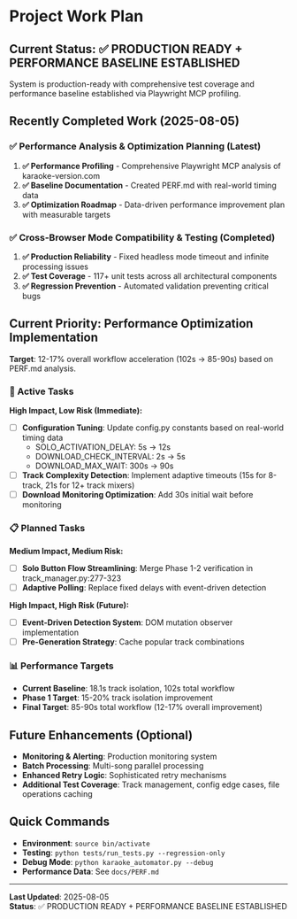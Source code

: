 # Project Work Plan

## Current Status: ✅ PRODUCTION READY + PERFORMANCE BASELINE ESTABLISHED

System is production-ready with comprehensive test coverage and performance baseline established via Playwright MCP profiling.

## Recently Completed Work (2025-08-05)

### ✅ Performance Analysis & Optimization Planning (Latest)
1. **✅ Performance Profiling** - Comprehensive Playwright MCP analysis of karaoke-version.com
2. **✅ Baseline Documentation** - Created PERF.md with real-world timing data
3. **✅ Optimization Roadmap** - Data-driven performance improvement plan with measurable targets

### ✅ Cross-Browser Mode Compatibility & Testing (Completed)
1. **✅ Production Reliability** - Fixed headless mode timeout and infinite processing issues
2. **✅ Test Coverage** - 117+ unit tests across all architectural components
3. **✅ Regression Prevention** - Automated validation preventing critical bugs


## Current Priority: Performance Optimization Implementation

**Target**: 12-17% overall workflow acceleration (102s → 85-90s) based on PERF.md analysis.

### 🔄 Active Tasks

**High Impact, Low Risk (Immediate):**
- [ ] **Configuration Tuning**: Update config.py constants based on real-world timing data
  - SOLO_ACTIVATION_DELAY: 5s → 12s  
  - DOWNLOAD_CHECK_INTERVAL: 2s → 5s
  - DOWNLOAD_MAX_WAIT: 300s → 90s
- [ ] **Track Complexity Detection**: Implement adaptive timeouts (15s for 8-track, 21s for 12+ track mixers)
- [ ] **Download Monitoring Optimization**: Add 30s initial wait before monitoring

### 📋 Planned Tasks

**Medium Impact, Medium Risk:**
- [ ] **Solo Button Flow Streamlining**: Merge Phase 1-2 verification in track_manager.py:277-323
- [ ] **Adaptive Polling**: Replace fixed delays with event-driven detection

**High Impact, High Risk (Future):**
- [ ] **Event-Driven Detection System**: DOM mutation observer implementation
- [ ] **Pre-Generation Strategy**: Cache popular track combinations

### 📊 Performance Targets
- **Current Baseline**: 18.1s track isolation, 102s total workflow
- **Phase 1 Target**: 15-20% track isolation improvement
- **Final Target**: 85-90s total workflow (12-17% overall improvement)

## Future Enhancements (Optional)
- **Monitoring & Alerting**: Production monitoring system
- **Batch Processing**: Multi-song parallel processing  
- **Enhanced Retry Logic**: Sophisticated retry mechanisms
- **Additional Test Coverage**: Track management, config edge cases, file operations caching

## Quick Commands
- **Environment**: `source bin/activate`
- **Testing**: `python tests/run_tests.py --regression-only`
- **Debug Mode**: `python karaoke_automator.py --debug`
- **Performance Data**: See `docs/PERF.md`

---

**Last Updated**: 2025-08-05  
**Status**: ✅ PRODUCTION READY + PERFORMANCE BASELINE ESTABLISHED